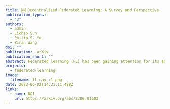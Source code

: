 ```yaml
---
title: 🆕 Decentralized Federated Learning: A Survey and Perspective
publication_types:
  - "3"
authors:
  - admin
  - Lichao Sun
  - Philip S. Yu
  - Ziran Wang
doi: ""
publication: _arXiv_
publication_short: ""
abstract: Federated learning (FL) has been gaining attention for its ability to share knowledge while maintaining user data, protecting privacy, increasing learning efficiency, and reducing communication overhead. Decentralized FL (DFL) is a decentralized network architecture that eliminates the need for a central server in contrast to centralized FL (CFL). DFL enables direct communication between clients, resulting in significant savings in communication resources. In this paper, a comprehensive survey and profound perspective is provided for DFL. First, a review of the methodology, challenges, and variants of CFL is conducted, laying the background of DFL. Then, a systematic and detailed perspective on DFL is introduced, including iteration order, communication protocols, network topologies, paradigm proposals, and temporal variability. Next, based on the definition of DFL, several extended variants and categorizations are proposed with state-of-the-art technologies. Lastly, in addition to summarizing the current challenges in the DFL, some possible solutions and future research directions are also discussed.
projects:
  - federated-learning
image:
  filename: fl_cav_r1.png
date: 2023-06-02T14:31:11.488Z
links:
  - name: DOI
    url: https://arxiv.org/abs/2306.01603
---
```

